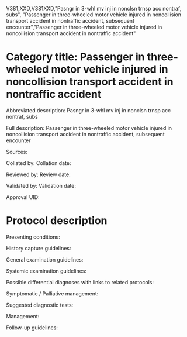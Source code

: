 V381,XXD,V381XXD,"Pasngr in 3-whl mv inj in nonclsn trnsp acc nontraf, subs", "Passenger in three-wheeled motor vehicle injured in noncollision transport accident in nontraffic accident, subsequent encounter","Passenger in three-wheeled motor vehicle injured in noncollision transport accident in nontraffic accident"
# Category title: Passenger in three-wheeled motor vehicle injured in noncollision transport accident in nontraffic accident

Abbreviated description: Pasngr in 3-whl mv inj in nonclsn trnsp acc nontraf, subs

Full description: Passenger in three-wheeled motor vehicle injured in noncollision transport accident in nontraffic accident, subsequent encounter

Sources:

Collated by:
Collation date:

Reviewed by:
Review date:

Validated by:
Validation date:

Approval UID:

# Protocol description

Presenting conditions:

History capture guidelines:

General examination guidelines:

Systemic examination guidelines:

Possible differential diagnoses with links to related protocols:

Symptomatic / Palliative management:

Suggested diagnostic tests:

Management:

Follow-up guidelines:
